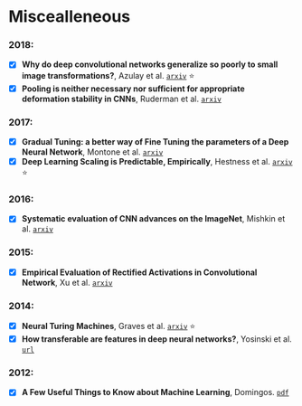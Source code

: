 # Miscealleneous

### 2018:

- [X] **Why do deep convolutional networks generalize so poorly to small image transformations?**,
Azulay et al. [`arxiv`](https://arxiv.org/abs/1805.12177) :star:
- [X] **Pooling is neither necessary nor sufficient for appropriate deformation stability in CNNs**,
Ruderman et al. [`arxiv`](https://arxiv.org/abs/1804.04438)

### 2017:

- [X] **Gradual Tuning: a better way of Fine Tuning the parameters of a Deep Neural Network**,
Montone et al. [`arxiv`](https://arxiv.org/abs/1711.10177)
- [X] **Deep Learning Scaling is Predictable, Empirically**, Hestness et al.
[`arxiv`](https://arxiv.org/abs/1712.00409) :star:

### 2016:

- [X] **Systematic evaluation of CNN advances on the ImageNet**, Mishkin et al.
[`arxiv`](https://arxiv.org/abs/1606.02228)

### 2015:

- [X] **Empirical Evaluation of Rectified Activations in Convolutional Network**,
Xu et al. [`arxiv`](https://arxiv.org/abs/1505.00853)

### 2014:

- [X] **Neural Turing Machines**, Graves et al. [`arxiv`](https://arxiv.org/abs/1410.5401) :star:
- [X] **How transferable are features in deep neural networks?**, Yosinski et al.
[`url`](http://papers.nips.cc/paper/5347-how-transferable-are-features-in-deep-neural-networks)

### 2012:

- [X] **A Few Useful Things to Know about Machine Learning**, Domingos.
[`pdf`](https://homes.cs.washington.edu/~pedrod/papers/cacm12.pdf)